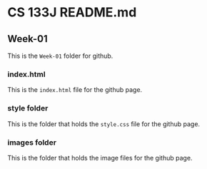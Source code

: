 # CS 133J README.md

## Week-01
This is the `Week-01` folder for github.

### index.html
This is the `index.html` file for the github page.

### style folder
This is the folder that holds the `style.css`  file for the github page.

### images folder
This is the folder that holds the image files for the github page.
